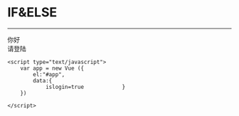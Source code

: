 <!DOCTYPE html>
<html lang="en">
<head>
    <meta charset="UTF-8">
    <script type="text/javascript" src="Vue.js"></script>
    <title>V-IF&V-ELSE</title>
</head>
<body>
    <h1>IF&ELSE</h1>
    <hr>
    <div id="app">
        <div v-if="islogin">你好</div>
        <div v-else>请登陆</div>
    </div>

    <script type="text/javascript">
        var app = new Vue ({
            el:"#app",
            data:{
                islogin=true            }
        })
            
    </script>
</body>
</html>
